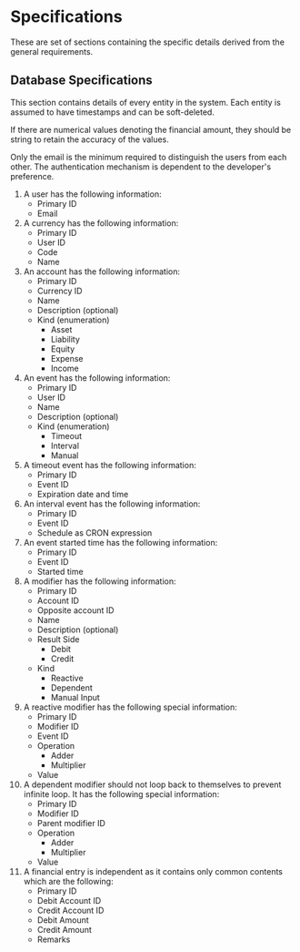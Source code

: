 # Specifications
These are set of sections containing the specific details derived from the general requirements.

## Database Specifications
This section contains details of every entity in the system. Each entity is assumed to have
timestamps and can be soft-deleted.

If there are numerical values denoting the financial amount, they should be string to retain the accuracy of the values.

Only the email is the minimum required to distinguish the users from each other. The authentication
mechanism is dependent to the developer's preference.

1. A user has the following information:
	- Primary ID
	- Email
2. A currency has the following information:
	- Primary ID
	- User ID
	- Code
	- Name
3. An account has the following information:
	- Primary ID
	- Currency ID
	- Name
	- Description (optional)
	- Kind (enumeration)
		- Asset
		- Liability
		- Equity
		- Expense
		- Income
4. An event has the following information:
	- Primary ID
	- User ID
	- Name
	- Description (optional)
	- Kind (enumeration)
		- Timeout
		- Interval
		- Manual
5. A timeout event has the following information:
	- Primary ID
	- Event ID
	- Expiration date and time
6. An interval event has the following information:
	- Primary ID
	- Event ID
	- Schedule as CRON expression
7. An event started time has the following information:
	- Primary ID
	- Event ID
	- Started time
8. A modifier has the following information:
	- Primary ID
	- Account ID
	- Opposite account ID
	- Name
	- Description (optional)
	- Result Side
		- Debit
		- Credit
	- Kind
		- Reactive
		- Dependent
		- Manual Input
9. A reactive modifier has the following special information:
	- Primary ID
	- Modifier ID
	- Event ID
	- Operation
		- Adder
		- Multiplier
	- Value
10. A dependent modifier should not loop back to themselves to prevent infinite loop. It has the following special information:
	- Primary ID
	- Modifier ID
	- Parent modifier ID
	- Operation
		- Adder
		- Multiplier
	- Value
11. A financial entry is independent as it contains only common contents which are the following:
	- Primary ID
	- Debit Account ID
	- Credit Account ID
	- Debit Amount
	- Credit Amount
	- Remarks
